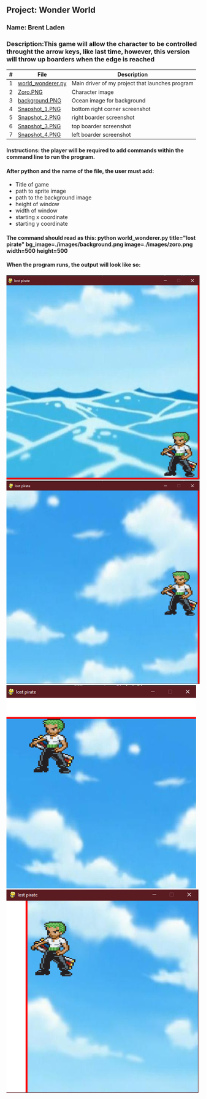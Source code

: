 ## Project: Wonder World
### Name: Brent Laden
### Description:This game will allow the character to be controlled throught the arrow keys, like last time, however, this version will throw up boarders when the edge is reached
|   #   | File            | Description                                        |
| :---: | ----------------------- | -------------------------------------------------- |
|   1   | [world_wonderer.py](https://github.com/sora1441/4443-5373-2D-Pygame-Laden/blob/master/Assignments/P01.2/world_wonderer.py)| Main driver of my project that launches program|
|   2   | [Zoro.PNG](https://github.com/sora1441/4443-5373-2D-Pygame-Laden/blob/master/Assignments/P01.2/images/zoro.png)  | Character image  |
|   3   | [background.PNG](https://github.com/sora1441/4443-5373-2D-Pygame-Laden/blob/master/Assignments/P01.2/images/background.png) | Ocean image for background|
|  4  | [Snapshot_1.PNG](https://github.com/sora1441/4443-5373-2D-Pygame-Laden/blob/master/Assignments/P01.2/images/snapshot_1.png) | bottom right corner screenshot|
|   5  | [Snapshot_2.PNG](https://github.com/sora1441/4443-5373-2D-Pygame-Laden/blob/master/Assignments/P01.2/images/snapshot_2.png) | right boarder screenshot |
|   6  | [Snapshot_3.PNG](https://github.com/sora1441/4443-5373-2D-Pygame-Laden/blob/master/Assignments/P01.2/images/snapshot_3.png) | top boarder screenshot |
|   7   | [Snapshot_4.PNG](https://github.com/sora1441/4443-5373-2D-Pygame-Laden/blob/master/Assignments/P01.2/images/snapshot_4.png) | left boarder screenshot |
#### Instructions: the player will be required to add commands within the command line to run the program.
#### After python and the name of the file, the user must add:
  * Title of game
  * path to sprite image
  * path to the background image
  * height of window
  * width of window
  * starting x coordinate
  * starting y coordinate
#### The command should read as this: python world_wonderer.py title="lost pirate" bg_image=./images/background.png image=./images/zoro.png width=500 height=500
#### When the program runs, the output will look like so:
![screenshot 1](https://github.com/sora1441/4443-5373-2D-Pygame-Laden/blob/master/Assignments/P01.2/images/snapshot_1.png)
![screenshot 2](https://github.com/sora1441/4443-5373-2D-Pygame-Laden/blob/master/Assignments/P01.2/images/snapshot_2.png)
![screenshot 3](https://github.com/sora1441/4443-5373-2D-Pygame-Laden/blob/master/Assignments/P01.2/images/snapshot_3.png)
![screenshot 4](https://github.com/sora1441/4443-5373-2D-Pygame-Laden/blob/master/Assignments/P01.2/images/snapshot_4.png)
